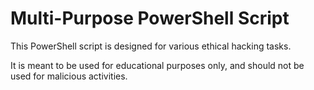 # Multi-Purpose PowerShell Script

This PowerShell script is designed for various ethical hacking tasks.

It is meant to be used for educational purposes only, 
and should not be used for malicious activities.
